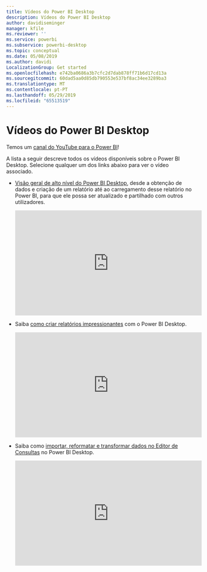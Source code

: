 ```yaml
---
title: Vídeos do Power BI Desktop
description: Vídeos do Power BI Desktop
author: davidiseminger
manager: kfile
ms.reviewer: ''
ms.service: powerbi
ms.subservice: powerbi-desktop
ms.topic: conceptual
ms.date: 05/08/2019
ms.author: davidi
LocalizationGroup: Get started
ms.openlocfilehash: e742ba0686a3b7cfc2d7dab878ff71b6d17cd13a
ms.sourcegitcommit: 60dad5aa0d85db790553e537bf8ac34ee3289ba3
ms.translationtype: MT
ms.contentlocale: pt-PT
ms.lasthandoff: 05/29/2019
ms.locfileid: "65513519"
---
```

# <a name="power-bi-desktop-videos"></a>Vídeos do Power BI Desktop
Temos um [canal do YouTube para o Power BI](http://www.youtube.com/playlist?list=PL1N57mwBHtN2q1WbU5O29rrn_A0lkVv9p)!

A lista a seguir descreve todos os vídeos disponíveis sobre o Power BI Desktop. Selecione qualquer um dos links abaixo para ver o vídeo associado.

- [Visão geral de alto nível do Power BI Desktop](https://www.youtube.com/watch?v=Qgam9M8I0xA), desde a obtenção de dados e criação de um relatório até ao carregamento desse relatório no Power BI, para que ele possa ser atualizado e partilhado com outros utilizadores.  
  
  <iframe width="500" height="281" src="https://www.youtube.com/embed/Qgam9M8I0xA" frameborder="0" allowfullscreen></iframe> 
  
- Saiba [como criar relatórios impressionantes](https://www.youtube.com/watch?v=ByIUx-HmQbw) com o Power BI Desktop.
  
  <iframe width="500" height="281" src="https://www.youtube.com/embed/IMAsitQ2cAc" frameborder="0" allowfullscreen></iframe>  
  
- Saiba como [importar, reformatar e transformar dados no Editor de Consultas](https://www.youtube.com/watch?v=ByIUx-HmQbw) no Power BI Desktop.
  
  <iframe width="500" height="281" src="https://www.youtube.com/embed/ByIUx-HmQbw" frameborder="0" allowfullscreen></iframe>

